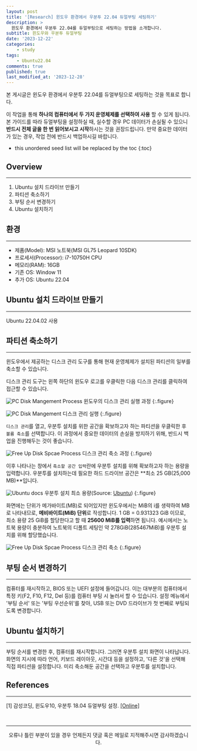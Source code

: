 ```yaml
---
layout: post
title: '[Research] 윈도우 환경에서 우분투 22.04 듀얼부팅 세팅하기'
description: >
  윈도우 환경에서 우분투 22.04를 듀얼부팅으로 세팅하는 방법을 소개합니다.
subtitle: 윈도우와 우분투 듀얼부팅
date: '2023-12-22'
categories:
    - study
tags:
    - Ubuntu22.04
comments: true
published: true
last_modified_at: '2023-12-28'
---
```


본 게시글은 윈도우 환경에서 우분투 22.04를 듀얼부팅으로 세팅하는 것을 목표로 합니다. 
   
이 작업을 통해 **하나의 컴퓨터에서 두 가지 운영체제를 선택하여 사용** 할 수 있게 됩니다. 본 가이드를 따라 듀얼부팅을 설정하실 때, 실수할 경우 PC 데이터가 손실될 수 있으니 **반드시 전체 글을 한 번 읽어보시고 시작**하시는 것을 권장드립니다. 만약 중요한 데이터가 있는 경우, 작업 전에 반드시 백업하시길 바랍니다.

* this unordered seed list will be replaced by the toc
{:toc}

## Overview

***

1. Ubuntu 설치 드라이브 만들기
2. 파티션 축소하기
3. 부팅 순서 변경하기
4. Ubuntu 설치하기
   
## 환경

***

* 제품(Model): MSI 노트북(MSI GL75 Leopard 10SDK)
* 프로세서(Processor): i7-10750H CPU
* 메모리(RAM): 16GB
* 기존 OS: Window 11
* 추가 OS: Ubuntu 22.04
   
## Ubuntu 설치 드라이브 만들기

***

Ubuntu 22.04.02 사용
   
## 파티션 축소하기

***

윈도우에서 제공하는 디스크 관리 도구를 통해 현재 운영체제가 설치된 파티션의 일부를 축소할 수 있습니다.
   
디스크 관리 도구는 왼쪽 하단의 윈도우 로고를 우클릭한 다음 디스크 관리를 클릭하여 접근할 수 있습니다.
   
![PC Disk Mangement Process](https://cdn.jsdelivr.net/gh/HayoonSong/Images-for-Github-Pages/study/research/2023-12-22-ubuntu_dual_booting/2_partition_hard_disk/1-1_disk_management.png?raw=true)
윈도우의 디스크 관리 실행 과정
{:.figure}

![PC Disk Mangement](https://cdn.jsdelivr.net/gh/HayoonSong/Images-for-Github-Pages/study/research/2023-12-22-ubuntu_dual_booting/2_partition_hard_disk/1-2_disk_management.JPG?raw=true)
디스크 관리 실행
{:.figure}

`디스크 관리`를 열고, 우분투 설치를 위한 공간을 확보하고자 하는 파티션을 우클릭한 후 `볼륨 축소`를 선택합니다. 이 과정에서 중요한 데이터의 손실을 방지하기 위해, 반드시 백업을 진행해두는 것이 좋습니다.

![Free Up Disk Spcae Process](https://cdn.jsdelivr.net/gh/HayoonSong/Images-for-Github-Pages/study/research/2023-12-22-ubuntu_dual_booting/2_partition_hard_disk/1-3_disk_management.JPG?raw=true)
디스크 관리 축소 과정
{:.figure}

이후 나타나는 창에서 `축소할 공간 입력`란에 우분투 설치를 위해 확보하고자 하는 용량을 입력합니다. 우분투를 설치하는데 필요한 하드 드라이브 공간은 **최소 25 GB(25,000 MB)**입니다. 

![Ubuntu docs](https://cdn.jsdelivr.net/gh/HayoonSong/Images-for-Github-Pages/study/research/2023-12-22-ubuntu_dual_booting/2_partition_hard_disk/1-4_ubuntu_doc.png?raw=true)
우분투 설치 최소 용량(Source: [Ubuntu](https://ubuntu.com/tutorials/install-ubuntu-desktop#1-overview))
{:.figure}


화면에는 단위가 메가바이트(MB)로 되어있지만 윈도우에서는 MiB의 i를 생략하여 MB로 나타내므로, **메비바이트(MiB) 단위**로 작성합니다. 1 GB = 0.931323 GiB 이므로, 최소 용량 25 GiB를 할당한다고 할 때 **25600 MiB를 입력**하면 됩니다. 예시에서는 노트북 용량이 충분하여 노트북의 디폴트 세팅인 약 278GiB(285467MiB)를 우분투 설치를 위해 할당했습니다. 

![Free Up Disk Spcae Process](https://cdn.jsdelivr.net/gh/HayoonSong/Images-for-Github-Pages/study/research/2023-12-22-ubuntu_dual_booting/2_partition_hard_disk/1-5_disk_management.JPG?raw=true)
디스크 관리 축소
{:.figure}

## 부팅 순서 변경하기

***

컴퓨터를 재시작하고, BIOS 또는 UEFI 설정에 들어갑니다. 이는 대부분의 컴퓨터에서 특정 키(F2, F10, F12, Del 등)를 컴퓨터 부팅 시 눌러서 할 수 있습니다. 설정 메뉴에서 '부팅 순서' 또는 '부팅 우선순위'를 찾아, USB 또는 DVD 드라이브가 첫 번째로 부팅되도록 변경합니다.

## Ubuntu 설치하기

***

부팅 순서를 변경한 후, 컴퓨터를 재시작합니다. 그러면 우분투 설치 화면이 나타납니다. 화면의 지시에 따라 언어, 키보드 레이아웃, 시간대 등을 설정하고, '다른 것'을 선택해 직접 파티션을 설정합니다. 미리 축소해둔 공간을 선택하고 우분투를 설치합니다.

## References

***

[1] 감성코딩, 윈도우10, 우분투 18.04 듀얼부팅 설정. [[Online]](https://tlo-developer.tistory.com/96)   


<br>

***

<center>오류나 틀린 부분이 있을 경우 언제든지 댓글 혹은 메일로 지적해주시면 감사하겠습니다.</center>